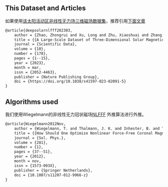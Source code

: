 ## This Dataset and Articles

如果使用[该太阳活动区非线性无力场三维磁场数据集](https://www.nature.com/articles/s41597-023-02091-5)，推荐引用[下面文章](https://www.nature.com/articles/s41597-023-02091-5)

```tex
@article{deepsolarnlfff202303,
	author = {Zhao, Zhongrui and Xu, Long and Zhu, Xiaoshuai and Zhang, Xinze and Liu, Sixuan and Huang, Xin and Ren, Zhixiang and Tian, Yonghong},
	title = {{A Large-Scale Dataset of Three-Dimensional Solar Magnetic Fields Extrapolated by Nonlinear Force-Free Method}},
	journal = {Scientific Data},
	volume = {10},
	number = {178},
	pages = {1--15},
	year = {2023},
	month = mar,
	issn = {2052-4463},
	publisher = {Nature Publishing Group},
	doi = {https://doi.org/10.1038/s41597-023-02091-5}
}
```



## Algorithms used

我们使用Wiegelmann的非线性无力冠状磁场[NLFFF](https://doi.org/10.1007/s11207-012-9966-z) 外推算法进行外推。

```tex
@article{Wiegelmann2012Nov,
	author = {Wiegelmann, T. and Thalmann, J. K. and Inhester, B. and Tadesse, T. and Sun, X. and Hoeksema, J. T.},
	title = {{How Should One Optimize Nonlinear Force-Free Coronal Magnetic Field Extrapolations from SDO/HMI Vector Magnetograms?}},
	journal = {Sol. Phys.},
	volume = {281},
	number = {1},
	pages = {37--51},
	year = {2012},
	month = nov,
	issn = {1573-093X},
	publisher = {Springer Netherlands},
	doi = {10.1007/s11207-012-9966-z}
}
```















